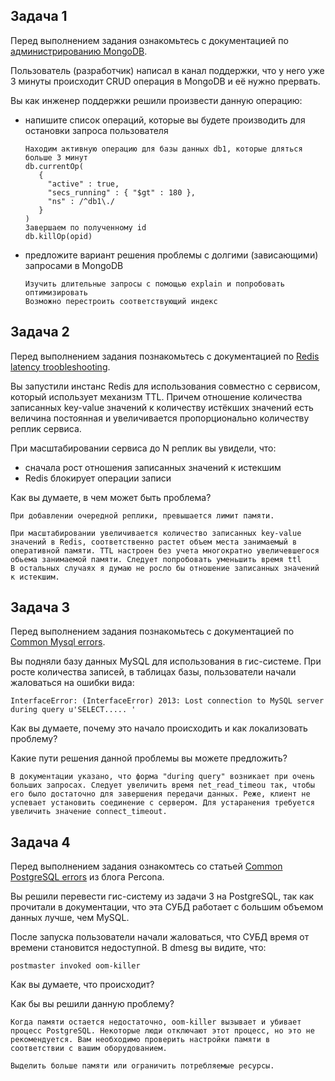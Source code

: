 ## Задача 1

Перед выполнением задания ознакомьтесь с документацией по [администрированию MongoDB](https://docs.mongodb.com/manual/administration/).

Пользователь (разработчик) написал в канал поддержки, что у него уже 3 минуты происходит CRUD операция в MongoDB и её нужно прервать.

Вы как инженер поддержки решили произвести данную операцию:

- напишите список операций, которые вы будете производить для остановки запроса пользователя

  ```
  Находим активную операцию для базы данных db1, которые дляться больше 3 минут
  db.currentOp(
     {
       "active" : true,
       "secs_running" : { "$gt" : 180 },
       "ns" : /^db1\./
     }
  )
  Завершаем по полученному id
  db.killOp(opid)
  ```

- предложите вариант решения проблемы с долгими (зависающими) запросами в MongoDB

  ```
  Изучить длительные запросы с помощью explain и попробовать оптимизировать
  Возможно перестроить соответствующий индекс
  ```

## Задача 2

Перед выполнением задания познакомьтесь с документацией по [Redis latency troobleshooting](https://redis.io/topics/latency).

Вы запустили инстанс Redis для использования совместно с сервисом, который использует механизм TTL. Причем отношение количества записанных key-value значений к количеству истёкших значений есть величина постоянная и увеличивается пропорционально количеству реплик сервиса.

При масштабировании сервиса до N реплик вы увидели, что:

- сначала рост отношения записанных значений к истекшим
- Redis блокирует операции записи

Как вы думаете, в чем может быть проблема?

```
При добавлении очередной реплики, превышается лимит памяти.
```

```
При масштабировании увеличивается количество записанных key-value значений в Redis, соответственно растет объем места занимаемый в оперативной памяти. TTL настроен без учета многократно увеличевшегося обьема занимаемой памяти. Следует попробовать уменьшить время ttl
В остальных случаях я думаю не росло бы отношение записанных значений к истекшим.
```



## Задача 3

Перед выполнением задания познакомьтесь с документацией по [Common Mysql errors](https://dev.mysql.com/doc/refman/8.0/en/common-errors.html).

Вы подняли базу данных MySQL для использования в гис-системе. При росте количества записей, в таблицах базы, пользователи начали жаловаться на ошибки вида:

```
InterfaceError: (InterfaceError) 2013: Lost connection to MySQL server during query u'SELECT..... '
```

Как вы думаете, почему это начало происходить и как локализовать проблему?

Какие пути решения данной проблемы вы можете предложить?

```
В документации указано, что форма "during query" возникает при очень больших запросах. Следует увеличить время net_read_timeou так, чтобы его было достаточно для завершения передачи данных. Реже, клиент не успевает установить соединение с сервером. Для устаранения требуется увеличить значение connect_timeout. 
```



## Задача 4

Перед выполнением задания ознакомтесь со статьей [Common PostgreSQL errors](https://www.percona.com/blog/2020/06/05/10-common-postgresql-errors/) из блога Percona.

Вы решили перевести гис-систему из задачи 3 на PostgreSQL, так как прочитали в документации, что эта СУБД работает с большим объемом данных лучше, чем MySQL.

После запуска пользователи начали жаловаться, что СУБД время от времени становится недоступной. В dmesg вы видите, что:

```
postmaster invoked oom-killer
```

Как вы думаете, что происходит?

Как бы вы решили данную проблему?

```
Когда памяти остается недостаточно, oom-killer вызывает и убивает процесс PostgreSQL. Некоторые люди отключают этот процесс, но это не рекомендуется. Вам необходимо проверить настройки памяти в соответствии с вашим оборудованием.
```

```
Выделить больше памяти или ограничить потребляемые ресурсы.
```

